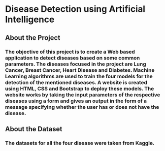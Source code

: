 # Disease Detection using Artificial Intelligence 

## About the Project
### The objective of this project is to create a Web based application to detect diseases based on some common parameters. The diseases focused in the project are Lung Cancer, Breast Cancer, Heart Disease and Diabetes. Machine Learning algorithms are used to train the four models for the detection of the mentioned diseases. A website is created using HTML, CSS and Bootstrap to deploy these models. The website works by taking the input parameters of the respective diseases using a form and gives an output in the form of a message specifying whether the user has or does not have the disease. 

## About the Dataset
### The datasets for all the four disease were taken from Kaggle.
